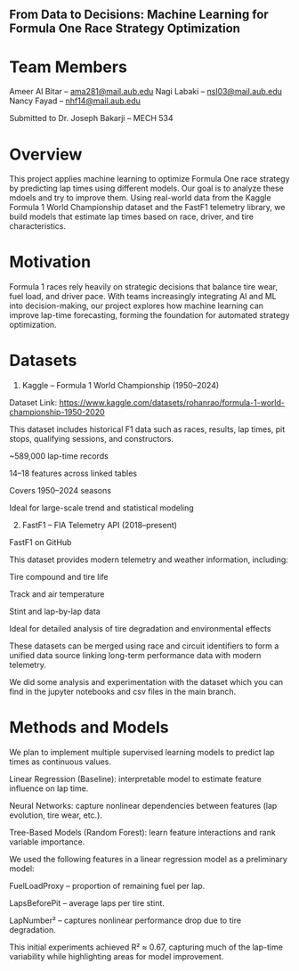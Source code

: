 ## From Data to Decisions: Machine Learning for Formula One Race Strategy Optimization
# Team Members
Ameer Al Bitar – ama281@mail.aub.edu
Nagi Labaki – nsl03@mail.aub.edu
Nancy Fayad – nhf14@mail.aub.edu

Submitted to Dr. Joseph Bakarji – MECH 534

# Overview

This project applies machine learning to optimize Formula One race strategy by predicting lap times using different models. Our goal is to analyze these mdoels and try to improve them. Using real-world data from the Kaggle Formula 1 World Championship dataset and the FastF1 telemetry library, we build models that estimate lap times based on race, driver, and tire characteristics.

# Motivation

Formula 1 races rely heavily on strategic decisions that balance tire wear, fuel load, and driver pace. With teams increasingly integrating AI and ML into decision-making, our project explores how machine learning can improve lap-time forecasting, forming the foundation for automated strategy optimization.

# Datasets
1. Kaggle – Formula 1 World Championship (1950–2024)

Dataset Link: https://www.kaggle.com/datasets/rohanrao/formula-1-world-championship-1950-2020

This dataset includes historical F1 data such as races, results, lap times, pit stops, qualifying sessions, and constructors.

~589,000 lap-time records

14–18 features across linked tables

Covers 1950–2024 seasons

Ideal for large-scale trend and statistical modeling

2. FastF1 – FIA Telemetry API (2018–present)

FastF1 on GitHub

This dataset provides modern telemetry and weather information, including:

Tire compound and tire life

Track and air temperature

Stint and lap-by-lap data

Ideal for detailed analysis of tire degradation and environmental effects

These datasets can be merged using race and circuit identifiers to form a unified data source linking long-term performance data with modern telemetry.

We did some analysis and experimentation with the dataset which you can find in the jupyter notebooks and csv files in the main branch.

# Methods and Models

We plan to implement multiple supervised learning models to predict lap times as continuous values.

Linear Regression (Baseline): interpretable model to estimate feature influence on lap time.

Neural Networks: capture nonlinear dependencies between features (lap evolution, tire wear, etc.).

Tree-Based Models (Random Forest): learn feature interactions and rank variable importance.

We used the following features in a linear regression model as a preliminary model:

FuelLoadProxy – proportion of remaining fuel per lap.

LapsBeforePit – average laps per tire stint.

LapNumber² – captures nonlinear performance drop due to tire degradation.

This initial experiments achieved R² ≈ 0.67, capturing much of the lap-time variability while highlighting areas for model improvement.
